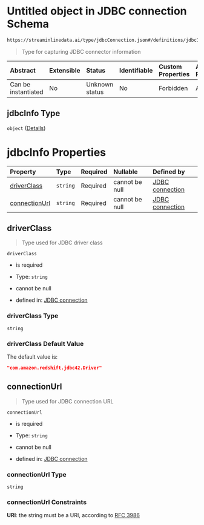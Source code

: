 # Untitled object in JDBC connection Schema

```txt
https://streaminlinedata.ai/type/jdbcConnection.json#/definitions/jdbcInfo
```



> Type for capturing JDBC connector information

| Abstract            | Extensible | Status         | Identifiable | Custom Properties | Additional Properties | Access Restrictions | Defined In                                                                |
| :------------------ | :--------- | :------------- | :----------- | :---------------- | :-------------------- | :------------------ | :------------------------------------------------------------------------ |
| Can be instantiated | No         | Unknown status | No           | Forbidden         | Allowed               | none                | [jdbcConnection.json*](../out/jdbcConnection.json "open original schema") |

## jdbcInfo Type

`object` ([Details](jdbcconnection-definitions-jdbcinfo.md))

# jdbcInfo Properties

| Property                        | Type     | Required | Nullable       | Defined by                                                                                                                                                           |
| :------------------------------ | :------- | :------- | :------------- | :------------------------------------------------------------------------------------------------------------------------------------------------------------------- |
| [driverClass](#driverclass)     | `string` | Required | cannot be null | [JDBC connection](jdbcconnection-definitions-driverclass.md "https://streaminlinedata.ai/type/jdbcConnection.json#/definitions/jdbcInfo/properties/driverClass")     |
| [connectionUrl](#connectionurl) | `string` | Required | cannot be null | [JDBC connection](jdbcconnection-definitions-connectionurl.md "https://streaminlinedata.ai/type/jdbcConnection.json#/definitions/jdbcInfo/properties/connectionUrl") |

## driverClass



> Type used for JDBC driver class

`driverClass`

*   is required

*   Type: `string`

*   cannot be null

*   defined in: [JDBC connection](jdbcconnection-definitions-driverclass.md "https://streaminlinedata.ai/type/jdbcConnection.json#/definitions/jdbcInfo/properties/driverClass")

### driverClass Type

`string`

### driverClass Default Value

The default value is:

```json
"com.amazon.redshift.jdbc42.Driver"
```

## connectionUrl



> Type used for JDBC connection URL

`connectionUrl`

*   is required

*   Type: `string`

*   cannot be null

*   defined in: [JDBC connection](jdbcconnection-definitions-connectionurl.md "https://streaminlinedata.ai/type/jdbcConnection.json#/definitions/jdbcInfo/properties/connectionUrl")

### connectionUrl Type

`string`

### connectionUrl Constraints

**URI**: the string must be a URI, according to [RFC 3986](https://tools.ietf.org/html/rfc3986 "check the specification")
